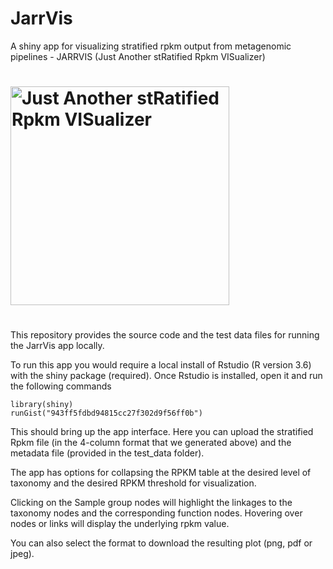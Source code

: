 # JarrVis
A shiny app for visualizing stratified rpkm output from metagenomic pipelines - JARRVIS (Just Another stRatified Rpkm VISualizer)

#  <p align="center">  
#    <img src="JarrVis/jarrvis_logo.tiff" width="350" title="Just Another stRatified Rpkm VISualizer">  
#  </p>  

This repository provides the source code and the test data files for running the JarrVis app locally.

To run this app you would require a local install of Rstudio (R version 3.6) with the shiny package (required). Once Rstudio is installed, open it and run the following commands
```
library(shiny)
runGist("943ff5fdbd94815cc27f302d9f56ff0b")
```
This should bring up the app interface. Here you can upload the stratified Rpkm file (in the 4-column format that we generated above) and the metadata file (provided in the test_data folder).

The app has options for collapsing the RPKM table at the desired level of taxonomy and the desired RPKM threshold for visualization.

Clicking on the Sample group nodes will highlight the linkages to the taxonomy nodes and the corresponding function nodes. Hovering over nodes or links will display the underlying rpkm value.

You can also select the format to download the resulting plot (png, pdf or jpeg).
